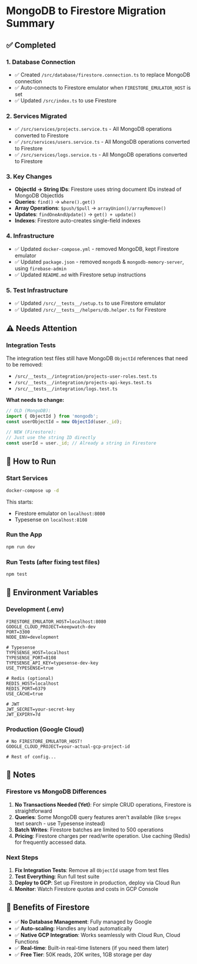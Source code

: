 # MongoDB to Firestore Migration Summary

## ✅ Completed

### 1. Database Connection
- ✅ Created `/src/database/firestore.connection.ts` to replace MongoDB connection
- ✅ Auto-connects to Firestore emulator when `FIRESTORE_EMULATOR_HOST` is set
- ✅ Updated `/src/index.ts` to use Firestore

### 2. Services Migrated
- ✅ `/src/services/projects.service.ts` - All MongoDB operations converted to Firestore
- ✅ `/src/services/users.service.ts` - All MongoDB operations converted to Firestore
- ✅ `/src/services/logs.service.ts` - All MongoDB operations converted to Firestore

### 3. Key Changes
- **ObjectId → String IDs**: Firestore uses string document IDs instead of MongoDB ObjectIds
- **Queries**: `find()` → `where().get()`
- **Array Operations**: `$push/$pull` → `arrayUnion()/arrayRemove()`
- **Updates**: `findOneAndUpdate()` → `get() + update()`
- **Indexes**: Firestore auto-creates single-field indexes

### 4. Infrastructure
- ✅ Updated `docker-compose.yml` - removed MongoDB, kept Firestore emulator
- ✅ Updated `package.json` - removed `mongodb` & `mongodb-memory-server`, using `firebase-admin`
- ✅ Updated `README.md` with Firestore setup instructions

### 5. Test Infrastructure
- ✅ Updated `/src/__tests__/setup.ts` to use Firestore emulator
- ✅ Updated `/src/__tests__/helpers/db.helper.ts` for Firestore

## ⚠️  Needs Attention

### Integration Tests
The integration test files still have MongoDB `ObjectId` references that need to be removed:
- `/src/__tests__/integration/projects-user-roles.test.ts`
- `/src/__tests__/integration/projects-api-keys.test.ts`
- `/src/__tests__/integration/logs.test.ts`

**What needs to change:**
```typescript
// OLD (MongoDB):
import { ObjectId } from 'mongodb';
const userObjectId = new ObjectId(user._id);

// NEW (Firestore):
// Just use the string ID directly
const userId = user._id; // Already a string in Firestore
```

## 🚀 How to Run

### Start Services
```bash
docker-compose up -d
```

This starts:
- Firestore emulator on `localhost:8080`
- Typesense on `localhost:8108`

### Run the App
```bash
npm run dev
```

### Run Tests (after fixing test files)
```bash
npm test
```

## 🔧 Environment Variables

### Development (.env)
```env
FIRESTORE_EMULATOR_HOST=localhost:8080
GOOGLE_CLOUD_PROJECT=keepwatch-dev
PORT=3300
NODE_ENV=development

# Typesense
TYPESENSE_HOST=localhost
TYPESENSE_PORT=8108
TYPESENSE_API_KEY=typesense-dev-key
USE_TYPESENSE=true

# Redis (optional)
REDIS_HOST=localhost
REDIS_PORT=6379
USE_CACHE=true

# JWT
JWT_SECRET=your-secret-key
JWT_EXPIRY=7d
```

### Production (Google Cloud)
```env
# No FIRESTORE_EMULATOR_HOST!
GOOGLE_CLOUD_PROJECT=your-actual-gcp-project-id

# Rest of config...
```

## 📝 Notes

### Firestore vs MongoDB Differences

1. **No Transactions Needed (Yet)**: For simple CRUD operations, Firestore is straightforward
2. **Queries**: Some MongoDB query features aren't available (like `$regex` text search - use Typesense instead)
3. **Batch Writes**: Firestore batches are limited to 500 operations
4. **Pricing**: Firestore charges per read/write operation. Use caching (Redis) for frequently accessed data.

### Next Steps

1. **Fix Integration Tests**: Remove all `ObjectId` usage from test files
2. **Test Everything**: Run full test suite
3. **Deploy to GCP**: Set up Firestore in production, deploy via Cloud Run
4. **Monitor**: Watch Firestore quotas and costs in GCP Console

## 🎯 Benefits of Firestore

- ✅ **No Database Management**: Fully managed by Google
- ✅ **Auto-scaling**: Handles any load automatically
- ✅ **Native GCP Integration**: Works seamlessly with Cloud Run, Cloud Functions
- ✅ **Real-time**: Built-in real-time listeners (if you need them later)
- ✅ **Free Tier**: 50K reads, 20K writes, 1GB storage per day


